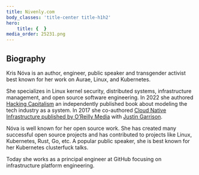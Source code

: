 ```yaml
---
title: Nivenly.com
body_classes: 'title-center title-h1h2'
hero:
    title: {  }
media_order: 25231.png
---
```


## Biography

Kris Nóva is an author, engineer, public speaker and transgender activist best known for her work on Aurae, Linux, and Kubernetes.

She specializes in Linux kernel security, distributed systems, infrastructure management, and open source software engineering. In 2022 she authored [Hacking Capitalism](https://hackingcapitalism.io) an independently published book about modeling the tech industry as a system. In 2017 she co-authored [Cloud Native Infrastructure published by O’Reilly Media](https://cnibook.info) with [Justin Garrison](https://www.justingarrison.com/).

Nóva is well known for her open source work. She has created many successful open source projects and has contributed to projects like Linux, Kubernetes, Rust, Go, etc. A popular public speaker, she is best known for her Kubernetes clusterfuck talks.

Today she works as a principal engineer at GitHub focusing on infrastructure platform engineering.
